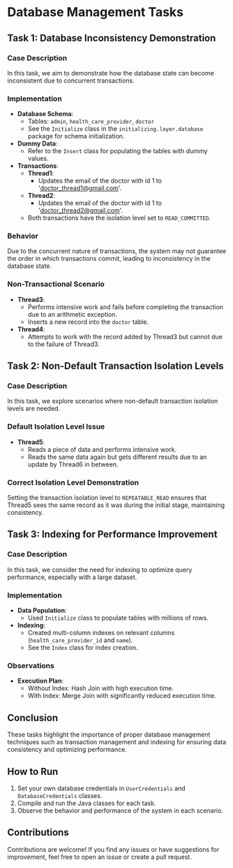 # Database Management Tasks

## Task 1: Database Inconsistency Demonstration

### Case Description

In this task, we aim to demonstrate how the database state can become inconsistent due to concurrent transactions.

### Implementation

- **Database Schema**:
  - Tables: `admin`, `health_care_provider`, `doctor`
  - See the `Initialize` class in the `initializing.layer.database` package for schema initialization.
- **Dummy Data**:
  - Refer to the `Insert` class for populating the tables with dummy values.
- **Transactions**:
  - **Thread1**:
    - Updates the email of the doctor with id 1 to 'doctor_thread1@gmail.com'.
  - **Thread2**:
    - Updates the email of the doctor with id 1 to 'doctor_thread2@gmail.com'.
  - Both transactions have the isolation level set to `READ_COMMITTED`.

### Behavior

Due to the concurrent nature of transactions, the system may not guarantee the order in which transactions commit, leading to inconsistency in the database state.

### Non-Transactional Scenario

- **Thread3**:
  - Performs intensive work and fails before completing the transaction due to an arithmetic exception.
  - Inserts a new record into the `doctor` table.
- **Thread4**:
  - Attempts to work with the record added by Thread3 but cannot due to the failure of Thread3.

## Task 2: Non-Default Transaction Isolation Levels

### Case Description

In this task, we explore scenarios where non-default transaction isolation levels are needed.

### Default Isolation Level Issue

- **Thread5**:
  - Reads a piece of data and performs intensive work.
  - Reads the same data again but gets different results due to an update by Thread6 in between.

### Correct Isolation Level Demonstration

Setting the transaction isolation level to `REPEATABLE_READ` ensures that Thread5 sees the same record as it was during the initial stage, maintaining consistency.

## Task 3: Indexing for Performance Improvement

### Case Description

In this task, we consider the need for indexing to optimize query performance, especially with a large dataset.

### Implementation

- **Data Population**:
  - Used `Initialize` class to populate tables with millions of rows.
- **Indexing**:
  - Created multi-column indexes on relevant columns (`health_care_provider_id` and `name`).
  - See the `Index` class for index creation.

### Observations

- **Execution Plan**:
  - Without Index: Hash Join with high execution time.
  - With Index: Merge Join with significantly reduced execution time.

## Conclusion

These tasks highlight the importance of proper database management techniques such as transaction management and indexing for ensuring data consistency and optimizing performance.

## How to Run

1. Set your own database credentials in `UserCredentials` and `DatabaseCredentials` classes.
2. Compile and run the Java classes for each task.
3. Observe the behavior and performance of the system in each scenario.

## Contributions

Contributions are welcome! If you find any issues or have suggestions for improvement, feel free to open an issue or create a pull request.
